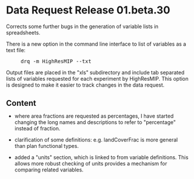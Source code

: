 <h1 class="title">Data Request Release 01.beta.30</h1>

<div id="cog_post_body">
    <div id="cog_post_body">
        <p>
	<style type="text/css">
H2 { margin-bottom: 0.21cm; }H2.ctl { font-family: "Lohit Hindi"; }P { margin-bottom: 0.21cm; }A:link {  }	</style>
</p>
<p>
	Corrects some further bugs in the generation of variable lists in spreadsheets.</p>
<p>
	There is a new option in the command line interface to list of variables as a text file:</p>
<p style="margin-left: 40px;">
	<kbd>drq -m HighResMIP --txt</kbd></p>
<p>
	Output files are placed in the &quot;xls&quot; subdirectory and include tab separated lists of variables requested for each experiment by HighResMIP. This option is designed to make it easier to track changes in the data request.</p>
<h2>
	Content</h2>
<ul>
	<li>
		<p style="margin-bottom: 0cm">
			where area fractions are requested as percentages, I have started changing the long names and descriptions to refer to &quot;percentage&quot; instead of fraction.</p>
	</li>
	<li>
		<p style="margin-bottom: 0cm">
			clarification of some definitions: e.g. landCoverFrac is more general than plan functional types.</p>
	</li>
	<li>
		<p>
			added a &quot;units&quot; section, which is linked to from variable definitions. This allows more robust checking of units provides a mechanism for comparing related variables.</p>
	</li>
</ul>
</div> <!--// end div id=cog_post_body //-->
